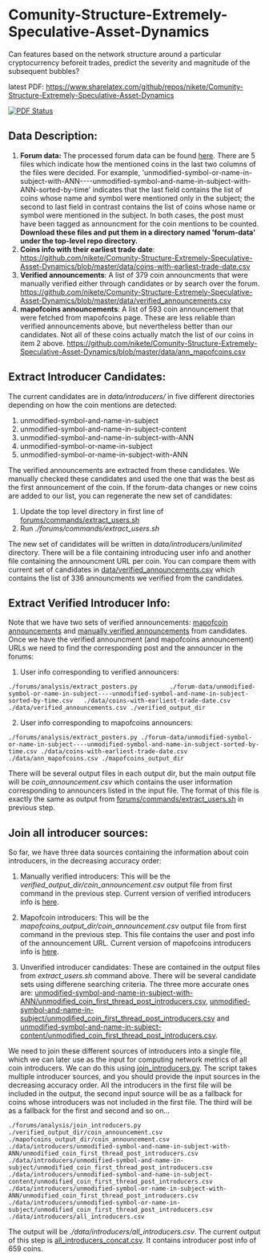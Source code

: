 # Comunity-Structure-Extremely-Speculative-Asset-Dynamics
Can features based on the network structure around a particular cryptocurrency beforeit trades, predict the severity and magnitude of the subsequent bubbles?

latest PDF: https://www.sharelatex.com/github/repos/nikete/Comunity-Structure-Extremely-Speculative-Asset-Dynamics

[![PDF Status](https://www.sharelatex.com/github/repos/nikete/Comunity-Structure-Extremely-Speculative-Asset-Dynamics/builds/latest/badge.svg)](https://www.sharelatex.com/github/repos/nikete/Comunity-Structure-Extremely-Speculative-Asset-Dynamics/builds/latest/output.pdf)

## Data Description:
1. **Forum data:** The processed forum data can be found [here](https://www.dropbox.com/sh/grxbcuyo4cquyow/AABgnyGD0EtpJwrzfkgJdSuMa?dl=0). There are 5 files which indicate how the mentioned coins in the last two columns of the files were decided. For example, 'unmodified-symbol-or-name-in-subject-with-ANN----unmodified-symbol-and-name-in-subject-with-ANN-sorted-by-time' indicates that the last field contains the list of coins whose name and symbol were mentioned only in the subject; the second to last field in contrast contains the list of coins whose name or symbol were mentioned in the subject. In both cases, the post must have been tagged as announcment for the coin mentions to be counted. **Download these files and put them in a directory named 'forum-data' under the top-level repo directory.**
2. **Coins info with their earliest trade date**: https://github.com/nikete/Comunity-Structure-Extremely-Speculative-Asset-Dynamics/blob/master/data/coins-with-earliest-trade-date.csv
3. **Verified announcements**: A list of 379 coin announcments that were manually verified either through candidates or by search over the forum. https://github.com/nikete/Comunity-Structure-Extremely-Speculative-Asset-Dynamics/blob/master/data/verified_announcements.csv
4. **mapofcoins announcements**: A list of 593 coin announcement that were fetched from mapofcoins page. These are less reliable than verified announcements above, but nevertheless better than our candidates. Not all of these coins actually match the list of our coins in item 2 above. https://github.com/nikete/Comunity-Structure-Extremely-Speculative-Asset-Dynamics/blob/master/data/ann_mapofcoins.csv

## Extract Introducer Candidates:
The current candidates are in *data/introducers/* in five different directories depending on how the coin mentions are detected:

1. unmodified-symbol-and-name-in-subject
2. unmodified-symbol-and-name-in-subject-content
3. unmodified-symbol-and-name-in-subject-with-ANN
4. unmodified-symbol-or-name-in-subject
5. unmodified-symbol-or-name-in-subject-with-ANN

The verified announcements are extracted from these candidates. We manually checked these candidates and used the one that was the best as the first announcement of the coin. If the forum-data changes or new coins are added to our list, you can regenerate the new set of candidates:

1. Update the top level directory in first line of [forums/commands/extract_users.sh](https://github.com/nikete/Comunity-Structure-Extremely-Speculative-Asset-Dynamics/blob/master/forums/commands/extract_users.sh)
2. Run *./forums/commands/extract_users.sh*

The new set of candidates will be written in *data/introducers/unlimited* directory. There will be a file containing introducing user info and another file containing the announcment URL per coin. You can compare them with current set of candidates in 
[data/verified_announcements.csv](https://github.com/nikete/Comunity-Structure-Extremely-Speculative-Asset-Dynamics/blob/master/data/verified_announcements.csv) which contains the list of 336 announcments we verified from the candidates.

## Extract Verified Introducer Info:
Note that we have two sets of verified announcements: [mapofcoin announcements](https://github.com/nikete/Comunity-Structure-Extremely-Speculative-Asset-Dynamics/blob/master/data/ann_mapofcoins.csv) and [manually verified announcements](https://github.com/nikete/Comunity-Structure-Extremely-Speculative-Asset-Dynamics/blob/master/data/verified_announcements.csv) from candidates. Once we have the verified announcment (and mapofcoins announcement) URLs we need to find the corresponding post and the announcer in the forums:

1. User info corresponding to verified announcers:

  ```
  ./forums/analysis/extract_posters.py         ./forum-data/unmodified-symbol-or-name-in-subject----unmodified-symbol-and-name-in-subject-sorted-by-time.csv   ./data/coins-with-earliest-trade-date.csv ./data/verified_announcements.csv ./verified_output_dir
  ```
2. User info corresponding to mapofcoins announcers: 

  ```
  ./forums/analysis/extract_posters.py ./forum-data/unmodified-symbol-or-name-in-subject----unmodified-symbol-and-name-in-subject-sorted-by-time.csv ./data/coins-with-earliest-trade-date.csv ./data/ann_mapofcoins.csv ./mapofcoins_output_dir
  ```


There will be several output files in each output dir, but the main output file will be *coin_announcement.csv* which contains the user information corresponding to announcers listed in the input file. The format of this file is exactly the same as output from [forums/commands/extract_users.sh](https://github.com/nikete/Comunity-Structure-Extremely-Speculative-Asset-Dynamics/blob/master/forums/commands/extract_users.sh) in previous step.

## Join all introducer sources:
So far, we have three data sources containing the information about coin introducers, in the decreasing accuracy order:

1. Manually verified introducers: This will be the *verified_output_dir/coin_announcement.csv* output file from first command in the previous step. Current version of verified introducers info is [here](https://github.com/nikete/Comunity-Structure-Extremely-Speculative-Asset-Dynamics/blob/master/data/introducers/verified_introducers.csv).

2. Mapofcoin introducers: This will be the *mapofcoins_output_dir/coin_announcement.csv* output file from first command in the previous step. This file contains the user and post info of the announcement URL. Current version of mapofcoins introducers info is [here](https://github.com/nikete/Comunity-Structure-Extremely-Speculative-Asset-Dynamics/blob/master/data/introducers/mapofcoins_introducers.csv).

3. Unverified introducer candidates: These are contained in the output files from *extract_users.sh* command above. There will be several candidate sets using differene searching criteria. The three more accurate ones are: [unmodified-symbol-and-name-in-subject-with-ANN/unmodified_coin_first_thread_post_introducers.csv](https://github.com/nikete/Comunity-Structure-Extremely-Speculative-Asset-Dynamics/blob/master/data/introducers/unmodified-symbol-and-name-in-subject-with-ANN/unmodified_coin_first_thread_post_introducers.csv), [unmodified-symbol-and-name-in-subject/unmodified_coin_first_thread_post_introducers.csv](https://github.com/nikete/Comunity-Structure-Extremely-Speculative-Asset-Dynamics/blob/master/data/introducers/unmodified-symbol-and-name-in-subject/unmodified_coin_first_thread_post_introducers.csv) and [unmodified-symbol-and-name-in-subject-content/unmodified_coin_first_thread_post_introducers.csv](https://github.com/nikete/Comunity-Structure-Extremely-Speculative-Asset-Dynamics/blob/master/data/introducers/unmodified-symbol-and-name-in-subject-content/unmodified_coin_first_thread_post_introducers.csv).

We need to join these different sources of introducers into a single file, which we can later use as the input for computing network metrics of all coin introducers. We can do this using [join_introducers.py](https://github.com/nikete/Comunity-Structure-Extremely-Speculative-Asset-Dynamics/blob/master/forums/analysis/join_introducers.py). The script takes multiple introducer sources, and you should provide the input sources in the decreasing accuracy order. All the introducers in the first file will be included in the output, the second input source will be as a fallback for coins whose introducers was not included in the first file. The third will be as a fallback for the first and second and so on...

```
./forums/analysis/join_introducers.py ./verified_output_dir/coin_announcement.csv ./mapofcoins_output_dir/coin_announcement.csv ./data/introducers/unmodified-symbol-and-name-in-subject-with-ANN/unmodified_coin_first_thread_post_introducers.csv ./data/introducers/unmodified-symbol-and-name-in-subject/unmodified_coin_first_thread_post_introducers.csv ./data/introducers/unmodified-symbol-and-name-in-subject-content/unmodified_coin_first_thread_post_introducers.csv ./data/introducers/unmodified-symbol-or-name-in-subject-with-ANN/unmodified_coin_first_thread_post_introducers.csv ./data/introducers/unmodified-symbol-or-name-in-subject/unmodified_coin_first_thread_post_introducers.csv ./data/introducers/all_introducers.csv
```

The output will be *./data/introducers/all_introducers.csv*. The current output of this step is [all_introducers_concat.csv](https://github.com/nikete/Comunity-Structure-Extremely-Speculative-Asset-Dynamics/blob/master/data/introducers/all_introducers_concat.csv). It contains introducer post info of 659 coins.

